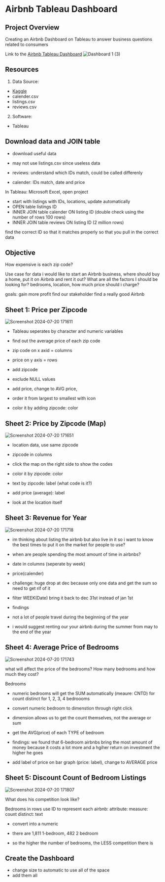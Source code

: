 # Airbnb Tableau Dashboard

## Project Overview
Creating an Airbnb Dashboard on Tableau to answer business questions related to consumers

Link to the [Airbnb Tableau Dashboard](https://public.tableau.com/views/AirBnBTableauFinalProject/Dashboard1?:language=en-US&:sid=&:redirect=auth&:display_count=n&:origin=viz_share_link) 
![Dashboard 1 (3)](https://github.com/user-attachments/assets/42938910-d13f-4b9b-8b36-54d536a30001)

## Resources
1. Data Source:
- [Kaggle](https://www.kaggle.com/datasets/airbnb/seattle)
- calender.csv
- listings.csv
- reviews.csv

2. Software:
- Tableau

## Download data and JOIN table
- download useful data

- may not use listings.csv since useless data
- reviews: understand which IDs match, could be called differenly
- calender: IDs match, date and price

In Tableau: Microsoft Excel, open project
- start with listings with IDs, locations, update automatically
- OPEN table listings ID
- INNER JOIN table calender ON listing ID (double check using the number of rows 100 rows)
- INNER JOIN table reviews ON listing ID (2 million rows)

find the correct ID so that it matches properly so that you pull in the correct data

## Objective

How expensive is each zip code?

Use case for data
i would like to start an Airbnb business, where should buy a home, put it on Airbnb and rent it out?
What are all the factors I should be looking for?
bedrooms, location, how much price should i charge?

goals:
gain more profit
find our stakeholder find a really good Airbnb

## Sheet 1: Price per Zipcode
![Screenshot 2024-07-20 171611](https://github.com/user-attachments/assets/7ffe6287-13aa-4fd2-a834-6edeb2cb3889)

- Tableau seperates by character and numeric variables
  
-  find out the average price of each zip code
-  zip code on x axid = columns
-  price on y axis = rows

- add zipcode
- exclude NULL values
- add price, change to AVG price,
- order it from largest to smallest with icon

- color it by adding zipcode: color


## Sheet 2: Price by Zipcode (Map)
![Screenshot 2024-07-20 171651](https://github.com/user-attachments/assets/83665de3-78cc-4a71-80bc-5a870baddf00)

- location data, use same zipcode
- zipcode in columns
- click the map on the right side to show the codes

- color it by zipcode: color

- text by zipcode: label (what code is it?)

- add price (average): label
- look at the location itself


## Sheet 3: Revenue for Year
![Screenshot 2024-07-20 171718](https://github.com/user-attachments/assets/16720f3a-1ab3-4f6e-baf6-eab9aae3954f)

- im thinking about listing the airbnb but also live in it so i want to know the best times to put it on the market for people to use?
- when are people spending the most amount of time in airbnbs?

- date in columns (seperate by week)
- price(calender)

- challenge: huge drop at dec because only one data and get the sum so need to get rif of it
- filter WEEK(Date) bring it back to dec 31st instead of jan 1st

- findings
- not a lot of people travel during the beginning of the year
- i would suggest renting our your airbnb during the summer  from may to the end of the year

## Sheet 4: Average Price of Bedrooms
![Screenshot 2024-07-20 171743](https://github.com/user-attachments/assets/212b7621-6526-4c97-b458-8279f140a60f)

what will affect the price of the bedrooms?
How many bedrooms and how much they cost?

Bedrooms 
- numeric bedrooms will get the SUM automatically (meaure: CNTD) for count distinct for 1, 2, 3, 4 bedroooms
- convert numeric bedroom to dimenstion through right click
- dimension allows us to get the count themselves, not the average or sum

- get the AVG(price) of each TYPE of bedroom
- findings: we found that 6-bedroom airbnbs bring the most amount of money because it costs a lot more and a hgiher return on investment the higher he goes

- add label of price on bar graph (price: label), change to AVERAGE price

## Sheet 5: Discount Count of Bedroom Listings
![Screenshot 2024-07-20 171807](https://github.com/user-attachments/assets/46c5c20f-72ea-4f5f-bb58-61cc6875a0ba)

What does his competition look like?

Bedrooms in rows
use ID to represent each airbnb: attribute: measure: count distinct: text
- convert into a numeric

- there are 1,811 1-bedroom, 482 2 bedroom
- so the higher the number of bedrooms, the LESS competition there is


## Create the Dashboard
- change size to automatic to use all of the space
- add them all
